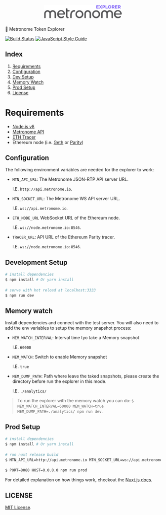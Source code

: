 <h1 align="center">
  <img src="./assets/img/logo-black.png" alt="Metronome Explorer" width="50%">
</h1>

🔎 Metronome Token Explorer

[![Build Status](https://travis-ci.com/MetronomeToken/metronome-explorer.svg?token=zFtwnjoHbEAEPUQyswR1&branch=master)](https://travis-ci.com/MetronomeToken/metronome-desktop-wallet)
[![JavaScript Style Guide](https://img.shields.io/badge/code_style-standard-brightgreen.svg)](https://standardjs.com)

## Index
1. [Requirements](#requirements)
1. [Configuration](#configuration)
1. [Dev Setup](#dev-Setup)
1. [Memory Watch](#memory-watch)
1. [Prod Setup](#prod-setup)
1. [License](#license)

# Requirements
  - [Node.js v8]()
  - [Metronome API]()
  - [ETH Tracer]()
  - Ethereum node (i.e. [Geth]() or [Parity]())

## Configuration

The following environment variables are needed for the explorer to work:

- `MTN_API_URL`: The Metronome JSON-RTP API server URL.

  I.E. `http://api.metronome.io`.

- `MTN_SOCKET_URL`: The Metronome WS API server URL.

  I.E. `ws://api.metronome.io`.

- `ETH_NODE_URL` WebSocket URL of the Ethereum node.

  I.E. `ws://node.metronome.io:8546`.

- `TRACER_URL`: API URL of the Ethereum Parity tracer.

  I.E. `ws://node.metronome.io:8546`.

## Development Setup

``` bash
# install dependencies
$ npm install # Or yarn install

# serve with hot reload at localhost:3333
$ npm run dev
```

## Memory watch

Install dependencies and connect with the test server. You will also need to add the env variables to setup the memory snapshot process:

  - `MEM_WATCH_INTERVAL`: Interval time tyo take a Memory snapshot

    I.E. `60000`

  - `MEM_WATCH`: Switch to enable Memory snapshot

    I.E. `true`

  - `MEM_DUMP_PATH`: Path where leave the taked snapshots, please create the directory before run the explorer in this mode.

    I.E. `./analytics/`


  > To run the explorer with the memory watch you can do: `$ MEM_WATCH_INTERVAL=60000 MEM_WATCH=true MEM_DUMP_PATH=./analytics/ npm run dev`.


## Prod Setup

``` bash
# install dependencies
$ npm install # Or yarn install

# run nuxt release build
$ MTN_API_URL=http://api.metronome.io MTN_SOCKET_URL=ws://api.metronome.io ETH_NODE_URL=ws://node.metronome.io:8546 npm run build

$ PORT=8080 HOST=0.0.0.0 npm run prod
```

For detailed explanation on how things work, checkout the [Nuxt.js docs](https://github.com/nuxt/nuxt.js).

## LICENSE
[MIT License](https://github.com/MetronomeToken/metronome-explorer/blob/develop/LICENSE).